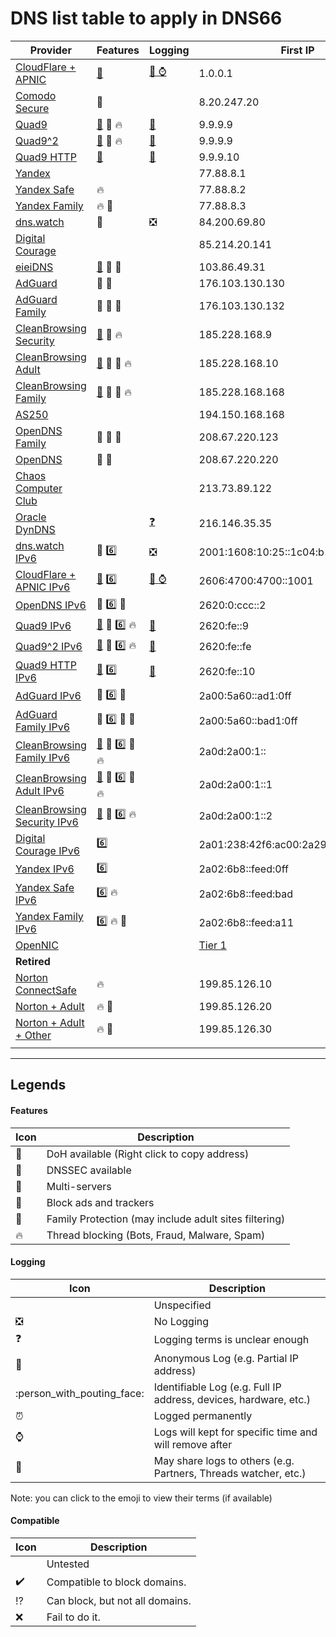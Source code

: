# DNS list table to apply in DNS66

| Provider | Features | Logging | First IP | Second IP | Compatibility |
|----------|----------|---------|----------|-----------|---------------|
| [CloudFlare + APNIC](https://1.1.1.1/) | [:lock_with_ink_pen:](https://cloudflare-dns.com/dns-query) | [:bust_in_silhouette: :watch:](https://developers.cloudflare.com/1.1.1.1/commitment-to-privacy/privacy-policy/privacy-policy) | 1.0.0.1 | 1.1.1.1 |  |
| [Comodo Secure](https://www.comodo.com/secure-dns) | :twisted_rightwards_arrows: |  | 8.20.247.20 | 8.26.56.26 |  |
| [Quad9](https://quad9.net) | [:lock_with_ink_pen:](https://dns.quad9.net/dns-query) :closed_lock_with_key: :fire: | [:bust_in_silhouette:](https://quad9.net/privacy) | 9.9.9.9 | 149.112.112.9 |  |
| [Quad9^2](https://quad9.net/doh-quad9-dns-servers) | [:lock_with_ink_pen:](https://dns.quad9.net/dns-query) :closed_lock_with_key: :fire: | [:bust_in_silhouette:](https://quad9.net/privacy) | 9.9.9.9 | 149.112.112.112 |  |
| [Quad9 HTTP](https://quad9.net/doh-quad9-dns-servers) | [:lock_with_ink_pen:](https://dns.quad9.net/dns-query) | [:bust_in_silhouette:](https://quad9.net/privacy) | 9.9.9.10 | 149.112.112.110 |  |
| [Yandex](https://dns.yandex.com) |  |  | 77.88.8.1 | 77.88.8.8 |  |
| [Yandex Safe](https://dns.yandex.com) | :fire: |  | 77.88.8.2 | 77.88.8.88 |  |
| [Yandex Family](https://dns.yandex.com) | :fire: :children_crossing: |  | 77.88.8.3 | 77.88.8.7 |  |
| [dns.watch](https://dns.watch) | :closed_lock_with_key: | :negative_squared_cross_mark: | 84.200.69.80 | 84.200.70.40 |  |
| [Digital Courage](https://digitalcourage.de/support/zensurfreier-dns-server) |  |  | 85.214.20.141 |  |  |
| [eieiDNS](https://eieidns.com) | [:lock_with_ink_pen:](https://doh.eieidns.com/dns-query) :closed_lock_with_key: :no_pedestrians: |  | 103.86.49.31 |  |  |
| [AdGuard](https://adguard.com/en/adguard-dns/overview.html) | :closed_lock_with_key: :no_pedestrians: |  | 176.103.130.130 | 176.103.130.131 |  |
| [AdGuard Family](https://adguard.com/en/adguard-dns/overview.html) | :closed_lock_with_key: :no_pedestrians: :children_crossing: |  | 176.103.130.132 | 176.103.130.134 |  |
| [CleanBrowsing Security](https://cleanbrowsing.org/filters) | [:lock_with_ink_pen:](https://doh.cleanbrowsing.org/doh/security-filter) :closed_lock_with_key: :fire: |  | 185.228.168.9 | 185.228.169.9 |  |
| [CleanBrowsing Adult](https://cleanbrowsing.org/filters) | [:lock_with_ink_pen:](https://doh.cleanbrowsing.org/doh/adult-filter) :closed_lock_with_key: :children_crossing: :fire: |  | 185.228.168.10 | 185.228.169.10 |  |
| [CleanBrowsing Family](https://cleanbrowsing.org/filters) | [:lock_with_ink_pen:](https://doh.cleanbrowsing.org/doh/family-filter) :closed_lock_with_key: :children_crossing: :fire: |  | 185.228.168.168 | 185.228.169.168 |  |
| [AS250](https://twitter.com/as250) |  |  | 194.150.168.168 |  |  |
| [OpenDNS Family](https://www.opendns.com/setupguide/#familyshield) | :closed_lock_with_key: :twisted_rightwards_arrows: :children_crossing: |  | 208.67.220.123 | 208.67.222.123 |  |
| [OpenDNS](https://www.opendns.com) | :closed_lock_with_key: :twisted_rightwards_arrows: |  | 208.67.220.220 | 208.67.222.222 |  |
| [Chaos Computer Club](https://www.ccc.de/censorship/dns-howto) |  |  | 213.73.89.122 |  |  |
| [Oracle DynDNS](https://dyn.com/labs/dyn-internet-guide) |  | [:question:](https://dyn.com/legal/dyn-privacy-policy) | 216.146.35.35 | 216.146.36.36 |  |
| [dns.watch IPv6](https://dns.watch) | :closed_lock_with_key: :six: | :negative_squared_cross_mark: | 2001:1608:10:25::1c04:b12f | 2001:1608:10:25::9249:d69b |  |
| [CloudFlare + APNIC IPv6](https://1.1.1.1/) | [:lock_with_ink_pen:](https://cloudflare-dns.com/dns-query) :six: | [:bust_in_silhouette: :watch:](https://developers.cloudflare.com/1.1.1.1/commitment-to-privacy/privacy-policy/privacy-policy) | 2606:4700:4700::1001 | 2606:4700:4700::1111 |  |
| [OpenDNS IPv6](https://www.opendns.com/about/innovations/ipv6/) | :closed_lock_with_key: :six: :twisted_rightwards_arrows: |  | 2620:0:ccc::2 | 2620:0:ccd::2 |  |
| [Quad9 IPv6](https://quad9.net) | [:lock_with_ink_pen:](https://dns.quad9.net/dns-query) :closed_lock_with_key: :six: :fire: | [:bust_in_silhouette:](https://quad9.net/privacy) | 2620:fe::9 | 2620:fe::fe:9 |  |
| [Quad9^2 IPv6](https://quad9.net/doh-quad9-dns-servers) | [:lock_with_ink_pen:](https://dns.quad9.net/dns-query) :closed_lock_with_key: :six: :fire: | [:bust_in_silhouette:](https://quad9.net/privacy) | 2620:fe::fe | 2620:fe::fe:9 |  |
| [Quad9 HTTP IPv6](https://quad9.net/doh-quad9-dns-servers) | [:lock_with_ink_pen:](https://dns.quad9.net/dns-query) :six: | [:bust_in_silhouette:](https://quad9.net/privacy) | 2620:fe::10 | 2620:fe::fe:10 |  |
| [AdGuard IPv6](https://adguard.com/en/adguard-dns/overview.html) | :closed_lock_with_key: :six: :no_pedestrians: |  | 2a00:5a60::ad1:0ff | 2a00:5a60::ad2:0ff |  |
| [AdGuard Family IPv6](https://adguard.com/en/adguard-dns/overview.html) | :closed_lock_with_key: :six: :no_pedestrians: :children_crossing: |  | 2a00:5a60::bad1:0ff | 2a00:5a60::bad2:0ff |  |
| [CleanBrowsing Family IPv6](https://cleanbrowsing.org/filters) | [:lock_with_ink_pen:](https://doh.cleanbrowsing.org/doh/family-filter) :closed_lock_with_key: :six: :children_crossing: :fire: |  | 2a0d:2a00:1:: | 2a0d:2a00:2:: |  |
| [CleanBrowsing Adult IPv6](https://cleanbrowsing.org/filters) | [:lock_with_ink_pen:](https://doh.cleanbrowsing.org/doh/adult-filter) :closed_lock_with_key: :six: :children_crossing: :fire: |  | 2a0d:2a00:1::1 | 2a0d:2a00:2::1 |  |
| [CleanBrowsing Security IPv6](https://cleanbrowsing.org/filters) | [:lock_with_ink_pen:](https://doh.cleanbrowsing.org/doh/security-filter) :closed_lock_with_key: :six: :fire: |  | 2a0d:2a00:1::2 | 2a0d:2a00:2::2 |  |
| [Digital Courage IPv6](https://digitalcourage.de/support/zensurfreier-dns-server) | :six: |  | 2a01:238:42f6:ac00:2a29:4f7f:b6d:ef46 |  |  |
| [Yandex IPv6](https://dns.yandex.com) | :six: |  | 2a02:6b8::feed:0ff | 2a02:6b8:0:1::feed:0ff |  |
| [Yandex Safe IPv6](https://dns.yandex.com) | :six: :fire: |  | 2a02:6b8::feed:bad | 2a02:6b8:0:1::feed:bad |  |
| [Yandex Family IPv6](https://dns.yandex.com) | :six: :fire: :children_crossing: |  | 2a02:6b8::feed:a11 | 2a02:6b8:0:1::feed:a11 |  |
| [OpenNIC](https://www.opennic.org) |  |  | [Tier 1](https://servers.opennic.org/?tier=1) | [Tier 2](https://servers.opennic.org/?tier=2) |  |
| **Retired** |  |  |  |  |  |
| [Norton ConnectSafe](https://dns.norton.com) | :fire: |  | 199.85.126.10 | 199.85.127.10 |  |
| [Norton + Adult](https://dns.norton.com) | :fire: :children_crossing: |  | 199.85.126.20 | 199.85.127.20 |  |
| [Norton + Adult + Other](https://dns.norton.com) | :fire: :children_crossing: |  | 199.85.126.30 | 199.85.127.30 |  |
|  |  |  |  |  |  |

- - - - - - - - - -

## Legends
#### Features
| Icon | Description |
|------|-------------|
| :lock_with_ink_pen: | DoH available (Right click to copy address) |
| :closed_lock_with_key: | DNSSEC available |
| :twisted_rightwards_arrows: | Multi-servers |
| :no_pedestrians: | Block ads and trackers |
| :children_crossing: | Family Protection (may include adult sites filtering) |
| :fire: | Thread blocking (Bots, Fraud, Malware, Spam) |

#### Logging
| Icon | Description |
|------|-------------|
|  | Unspecified |
| :negative_squared_cross_mark: | No Logging |
| :question: | Logging terms is unclear enough |
| :bust_in_silhouette: | Anonymous Log (e.g. Partial IP address) |
| :person_with_pouting_face: | Identifiable Log (e.g. Full IP address, devices, hardware, etc.) |
| :alarm_clock: | Logged permanently |
| :watch: | Logs will kept for specific time and will remove after |
| :open_file_folder: | May share logs to others (e.g. Partners, Threads watcher, etc.) |

Note: you can click to the emoji to view their terms (if available)

#### Compatible
| Icon | Description |
|------|-------------|
|  | Untested |
| :heavy_check_mark: | Compatible to block domains. |
| :interrobang: | Can block, but not all domains. |
| :x: | Fail to do it. |